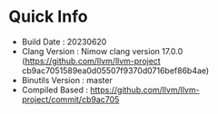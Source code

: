 # Quick Info
* Build Date : 20230620
* Clang Version : Nimow clang version 17.0.0 (https://github.com/llvm/llvm-project cb9ac7051589ea0d05507f9370d0716bef86b4ae)
* Binutils Version : master
* Compiled Based : https://github.com/llvm/llvm-project/commit/cb9ac705

